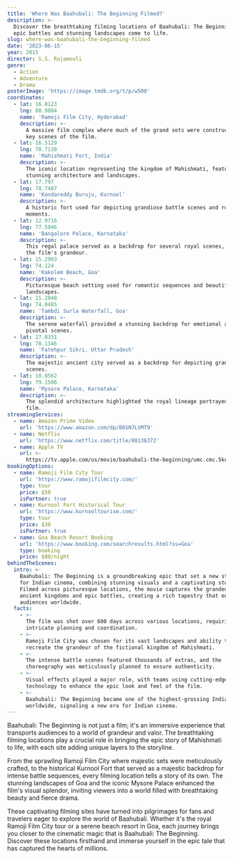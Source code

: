 ```yaml
---
title: 'Where Was Baahubali: The Beginning Filmed?'
description: >-
  Discover the breathtaking filming locations of Baahubali: The Beginning, where
  epic battles and stunning landscapes come to life.
slug: where-was-baahubali-the-beginning-filmed
date: '2023-06-15'
year: 2015
director: S.S. Rajamouli
genre:
  - Action
  - Adventure
  - Drama
posterImage: 'https://image.tmdb.org/t/p/w500'
coordinates:
  - lat: 16.8123
    lng: 80.9804
    name: 'Ramoji Film City, Hyderabad'
    description: >-
      A massive film complex where much of the grand sets were constructed for
      key scenes of the film.
  - lat: 16.5129
    lng: 78.7138
    name: 'Mahishmati Fort, India'
    description: >-
      The iconic location representing the kingdom of Mahishmati, featuring
      stunning architecture and landscapes.
  - lat: 17.797
    lng: 78.7407
    name: 'Kondareddy Buruju, Kurnool'
    description: >-
      A historic fort used for depicting grandiose battle scenes and royal
      moments.
  - lat: 12.9716
    lng: 77.5946
    name: 'Bangalore Palace, Karnataka'
    description: >-
      This regal palace served as a backdrop for several royal scenes, adding to
      the film's grandeur.
  - lat: 15.2993
    lng: 74.124
    name: 'Kakolem Beach, Goa'
    description: >-
      Picturesque beach setting used for romantic sequences and beautiful
      landscapes.
  - lat: 15.2048
    lng: 74.0485
    name: 'Tambdi Surla Waterfall, Goa'
    description: >-
      The serene waterfall provided a stunning backdrop for emotional and
      pivotal scenes.
  - lat: 27.0331
    lng: 78.1346
    name: 'Fatehpur Sikri, Uttar Pradesh'
    description: >-
      The majestic ancient city served as a backdrop for depicting grand palace
      scenes.
  - lat: 10.8562
    lng: 79.1506
    name: 'Mysore Palace, Karnataka'
    description: >-
      The splendid architecture highlighted the royal lineage portrayed in the
      film.
streamingServices:
  - name: Amazon Prime Video
    url: 'https://www.amazon.com/dp/B01N7LVMT9'
  - name: Netflix
    url: 'https://www.netflix.com/title/80136372'
  - name: Apple TV
    url: >-
      https://tv.apple.com/us/movie/baahubali-the-beginning/umc.cmc.5kcc6hhqgi0kks833zw1p6bfj
bookingOptions:
  - name: Ramoji Film City Tour
    url: 'https://www.ramojifilmcity.com/'
    type: tour
    price: $50
    isPartner: true
  - name: Kurnool Fort Historical Tour
    url: 'https://www.kurnooltourism.com/'
    type: tour
    price: $30
    isPartner: true
  - name: Goa Beach Resort Booking
    url: 'https://www.booking.com/searchresults.html?ss=Goa'
    type: booking
    price: $80/night
behindTheScenes:
  intro: >-
    Baahubali: The Beginning is a groundbreaking epic that set a new standard
    for Indian cinema, combining stunning visuals and a captivating story.
    Filmed across picturesque locations, the movie captures the grandeur of
    ancient kingdoms and epic battles, creating a rich tapestry that enchants
    audiences worldwide.
  facts:
    - >-
      The film was shot over 600 days across various locations, requiring
      intricate planning and coordination.
    - >-
      Ramoji Film City was chosen for its vast landscapes and ability to
      recreate the grandeur of the fictional kingdom of Mahishmati.
    - >-
      The intense battle scenes featured thousands of extras, and the
      choreography was meticulously planned to ensure authenticity.
    - >-
      Visual effects played a major role, with teams using cutting-edge
      technology to enhance the epic look and feel of the film.
    - >-
      Baahubali: The Beginning became one of the highest-grossing Indian films
      worldwide, signaling a new era for Indian cinema.
---
```


<BaahubaliGuide />

Baahubali: The Beginning is not just a film; it's an immersive experience that transports audiences to a world of grandeur and valor. The breathtaking filming locations play a crucial role in bringing the epic story of Mahishmati to life, with each site adding unique layers to the storyline.

From the sprawling Ramoji Film City where majestic sets were meticulously crafted, to the historical Kurnool Fort that served as a majestic backdrop for intense battle sequences, every filming location tells a story of its own. The stunning landscapes of Goa and the iconic Mysore Palace enhanced the film's visual splendor, inviting viewers into a world filled with breathtaking beauty and fierce drama.

These captivating filming sites have turned into pilgrimages for fans and travelers eager to explore the world of Baahubali. Whether it's the royal Ramoji Film City tour or a serene beach resort in Goa, each journey brings you closer to the cinematic magic that is Baahubali: The Beginning. Discover these locations firsthand and immerse yourself in the epic tale that has captured the hearts of millions.
